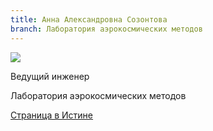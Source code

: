 ```yaml
---
title: Анна Александровна Созонтова
branch: Лаборатория аэрокосмических методов
---
```


![](~/assets/images/sozaa.jpg)

Ведущий инженер

Лаборатория аэрокосмических методов

[Страница в Истине](https://istina.msu.ru/workers/163153641)
